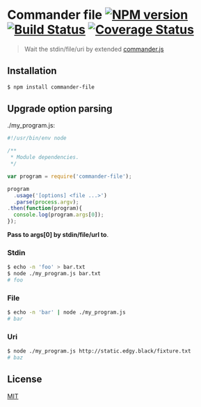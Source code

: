 # Commander file [![NPM version][npm-image]][npm] [![Build Status][travis-image]][travis] [![Coverage Status][coveralls-image]][coveralls]

> Wait the stdin/file/uri by extended [commander.js](https://github.com/tj/commander.js)

## Installation
```bash
$ npm install commander-file
```

## Upgrade option parsing
./my_program.js:

```js
#!/usr/bin/env node

/**
 * Module dependencies.
 */

var program = require('commander-file');

program
  .usage('[options] <file ...>')
  .parse(process.argv);
.then(function(program){
  console.log(program.args[0]);
});
```

__Pass to args[0] by stdin/file/url to__.

### Stdin
```bash
$ echo -n 'foo' > bar.txt
$ node ./my_program.js bar.txt
# foo
```

### File
```bash
$ echo -n 'bar' | node ./my_program.js
# bar
```

### Uri
```bash
$ node ./my_program.js http://static.edgy.black/fixture.txt
# baz
```

License
---
[MIT][License]

[License]: http://59naga.mit-license.org/

[npm-image]:https://img.shields.io/npm/v/commander-file.svg?style=flat-square
[npm]: https://npmjs.org/package/commander-file
[travis-image]: http://img.shields.io/travis/59naga/commander-file.svg?style=flat-square
[travis]: https://travis-ci.org/59naga/commander-file
[coveralls-image]: http://img.shields.io/coveralls/59naga/commander-file.svg?style=flat-square
[coveralls]: https://coveralls.io/r/59naga/commander-file?branch=master
